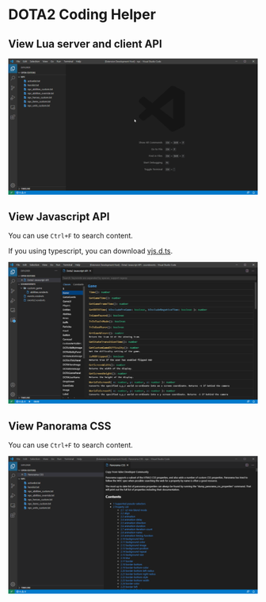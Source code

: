 # DOTA2 Coding Helper

## View Lua server and client API
![Lua Server and Client API](https://github.com/RobinCodeX/dota2-coding-helper/raw/master/.github/lua_api.gif)

## View Javascript API
You can use `Ctrl+F` to search content.

If you using typescript, you can download [vjs.d.ts](https://github.com/RobinCodeX/dota2-coding-helper/blob/master/vjs.d.ts).

![Javascript API](https://github.com/RobinCodeX/dota2-coding-helper/raw/master/.github/js_api.png)

## View Panorama CSS
You can use `Ctrl+F` to search content.

![Panorama CSS](https://github.com/RobinCodeX/dota2-coding-helper/raw/master/.github/panorama_css.png)